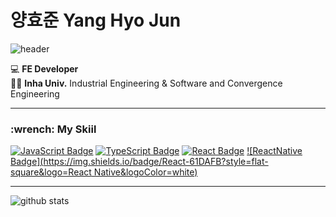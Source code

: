 # 양효준 Yang Hyo Jun 
![header](https://capsule-render.vercel.app/api?type=transparent&fontColor=703ee5&text=Hello!&height=180&fontSize=90&desc=HyodaMon's%20GitHub&descAlignY=73&descAlign=60)

:computer:  <b>FE Developer</b><br>
👨‍🎓  <b>Inha Univ.</b> Industrial Engineering & Software and Convergence Engineering

<hr>

<h3>:wrench: My Skiil</h3>

[![JavaScript Badge](https://img.shields.io/badge/JavaScript-F7DF1E?style=flat-square&logo=JavaScript&logoColor=white)](https://javascript.info/)
[![TypeScript Badge](https://img.shields.io/badge/Typescript-235A97?style=flat-square&logo=Typescript&logoColor=white)](https://www.typescriptlang.org/)
[![React Badge](https://img.shields.io/badge/React-61DAFB?style=flat-square&logo=React&logoColor=white)](https://reactjs.org/)
[![ReactNative Badge](https://img.shields.io/badge/React-61DAFB?style=flat-square&logo=React Native&logoColor=white)](https://reactnative.dev/)


<hr>

<div>
  
  ![github stats](https://github-readme-stats.vercel.app/api?username=hyodamon)

</div>


<!--
**hyodamon/hyodamon** is a ✨ _special_ ✨ repository because its `README.md` (this file) appears on your GitHub profile.

Here are some ideas to get you started:

- 🔭 I’m currently working on ...
- 🌱 I’m currently learning ...
- 👯 I’m looking to collaborate on ...
- 🤔 I’m looking for help with ...
- 💬 Ask me about ...
- 📫 How to reach me: ...
- 😄 Pronouns: ...
- ⚡ Fun fact: ...
-->
